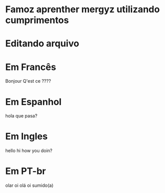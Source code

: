 # Famoz aprenther mergyz utilizando cumprimentos
# Editando arquivo
# Em Francês
Bonjour
Q'est ce ????

# Em Espanhol
hola
que pasa?


# Em Ingles
hello
hi
how you doin?

# Em PT-br

olar
oi
olá
oi sumido(a)
